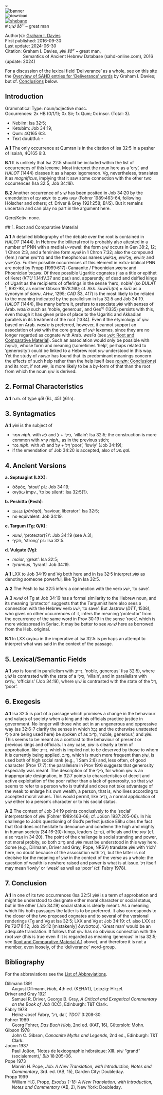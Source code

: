 <div id="modal" class="modal">
  <div class="modal-content">
    <span class="close">&times;</span>
    <div class="modal-body" id="modal-body"></div>
  </div>
</div><html><body><img id="banner" src="../../images/banners/banner.png" alt="banner" /></body></html>

<div><input id="download" title="Download/print the document" type="image" onclick="print_document()" src="../../images/icons/download3.png" alt="download" /></div><div><a id="shebanq" title="Word in SHEBANQ" href="https://shebanq.ancient-data.org/hebrew/word?id=1CWOn" target="_blank"><img src="../../images/icons/shebanq.png" alt="shebanq"></a></div># שׁוֹעַ <i>šō<small><sup>a</sup></small>ʿ</i> – great man

Author(s):
[Graham I. Davies](../contributors/graham_i._davies.md)<br>
First published: 2016-09-30<br>Last update: 2024-06-30 <br>Citation: Graham I. Davies, שׁוֹעַ <i>šō<small><sup>a</sup></small>ʿ</i> – great man, <br>                    &nbsp;&nbsp;&nbsp;&nbsp;&nbsp;&nbsp;&nbsp;&nbsp;&nbsp;&nbsp;&nbsp;&nbsp;&nbsp;&nbsp;                    Semantics of Ancient Hebrew Database (sahd-online.com), 2016 (update: 2024)



For a discussion of the lexical field ‘Deliverance’ as a whole, see on this site the <a href="/miscellaneous/overview_deliverance/">Overview
of SAHD entries for ‘Deliverance’ words</a> by Graham I. Davies; but cf. <a href="#Con">Conclusions</a> below.


## Introduction

Grammatical Type: noun/adjective masc.   
Occurrences: 2x HB (0/1/1); 0x Sir; 1x Qum; 0x inscr. (Total: 3).

* Nebiim: Isa 32:5;
* Ketubim: Job 34:19;
* Qum: 4Q165 6:3.
* Text doubtful: -


<b>A.1</b>  The only occurrence at Qumran is in the citation of Isa 32:5 in a
pesher of Isaiah, 4Q165 6:3.


<b>B.1</b>  It is unlikely that Isa 22:5 should be included within the list of occurrences of this lexeme. Most interpret the noun here as a ‘cry’, and <i>HALOT</i> (1444) classes it as a hapax legomenon. Vg, nevertheless, translates it as <i>magnificus</i>, implying that it saw some connection with the other two occurrences (Isa 32:5; Job 34:19).

<b>B.2</b>  Another occurrence of  <span dir="rtl">שׁוֹעַ</span> has been posited in Job 34:20 by the emendation of  <span dir="rtl">יְגֹעֲשׁוּ עָם</span> to  <span dir="rtl">יִגְוְעוּ שׁוֹעִים</span> (Fohrer 1989:463-64,
following Hölscher and others; cf. Driver & Gray 1921:258; <i>BHS</i>). But it remains uncertain and can play no part in the argument here.

Qere/Ketiv: none.

<span id="RCM">
## 1. Root and Comparative Material</span>


<b>A.1</b>  A detailed bibliography of the debate over the root is contained in <i>HALOT</i> (1444). In Hebrew the biliteral root is probably also attested in a number of PNN with a medial <i>u</i>-vowel: the form <span dir="rtl">שׁוּעַ</span> occurs in Gen 38:2, 12; 1 Chron 2:3, and a feminine form  <span dir="rtl">שׁוּעָא</span> in 1 Chron 7:32; also the compound (fem.) name <span dir="rtl">בַּת־שׁוּעַ</span> and the theophorous names <span dir="rtl">אֲבִישׁוּעַ</span>, <span dir="rtl">אֱלִישׁוּעַ</span>,  <span dir="rtl">יְהוֹשׁוּעַ</span> and <span dir="rtl">מַלכִישׁוּעַ</span>. Further possible occurrences of this element in extra-biblical PNN are noted by Propp (1999:617): Canaanite / Phoenician  <span dir="rtl">אדנשע</span> and Phoenician <span dir="rtl">שעבׄעל</span>. Of three possible Ugaritic cognates <i>ṯʿ</i> as a title or epithet of Keret (<i>KTU</i> 1.14:IV.37 and par.) and, apparently, of dead and deified kings of Ugarit as the
recipients of offerings in the sense ‘hero, noble’ (so <i>DULAT</i><small><sup> 1</sup></small>, 892-93, as earlier Gibson 1978:160; cf. Akk. <i>šuwāʾu(m)</i> = <i>šuʾû</i> as a synonym
of <i>šarru</i>, <i>AHw</i>, 1295; <i>CAD</i> Š3, 417) is the most likely to be related to the meaning indicated by the parallelism in Isa 32:5 and Job 34:19. <i>HALOT</i> (1444), like many before it, prefers to associate  <span dir="rtl">שׁוֹעַ</span> with senses of Arab. <i>wasiʿa</i> such as ‘noble, generous’, and Ges<small><sup>18</sup></small> (1335) persists with this, even though it has given pride of place to
the Ugaritic and Akkadian parallels in its treatment of the root (1334).
Even if the etymology of <span dir="rtl">שׁוֹעַ</span> based on Arab. <i>wasiʿa</i> is preferred,
however, it cannot support an association of <span dir="rtl">שׁוֹעַ</span> with the core group of <span dir="rtl">ישׁע</span> lexemes, since they are no longer regarded as cognate with Arab. <i>wasiʿa</i> (see 
<a href="/words/y-sh-3/#1-root-and-comparative-material"><span dir="rtl">יָשַׁע</span>: Root and Comparative Material</a>). Such an
association would only be possible with  <span dir="rtl">תְּשׁוּעָה</span>, whose form and
meaning (sometimes ‘help’, perhaps related to ‘generosity’) could be linked to a Hebrew root  <span dir="rtl">שׁוע</span> understood in this way. Yet the study of <span dir="rtl">תְּשׁוּעָה</span> has found that its predominant meanings concern the effects of
such help rather than the help itself (see 
<a href="/words/thshu3ah/#7-conclusion"><span dir="rtl">תְּשׁוּעָה</span>: Conclusions</a>)
and its root,
if not <span dir="rtl">ישׁע</span>, is more likely to be a by-form of that than the root from
which the noun  <span dir="rtl">שׁוֹעַ</span> is derived.


## 2. Formal Characteristics

<b>A.1</b>  n.m. of type <i>qāl</i> (BL, 451 §61n).


## 3. Syntagmatics

<b>A.1</b> <span dir="rtl">שׁוֹעַ</span> is the subject of 

* <span dir="rtl">אמר</span> <i>niph.</i> with <span dir="rtl">לֹא</span> and <span dir="rtl">לְ</span> + <span dir="rtl">כִּילַי</span>, ‘villain’: Isa 32:5; the construction is more common with <span dir="rtl">קרא</span> <i>niph.</i>, as
in the previous stich; 
* <span dir="rtl">נכר</span> <i>niph.</i> with  <span dir="rtl">לֹא</span> and  <span dir="rtl">עַל</span> +
 <span dir="rtl">דַּל</span> ‘poor’, ‘lowly’ (Job 34:19); 
* if the emendation of Job 34:20 is
accepted, also of <span dir="rtl">גוע</span> <i>qal</i>.

## 4. Ancient Versions

<b>a. Septuagint (LXX)</b>:

* ἁδρός, ‘stout’ pl.: Job 34:19;
* σιγάω impv., ‘to be silent’:  Isa 32:5(?).

<b>b. Peshitta (Pesh)</b>:

* <span dir="rtl">ܦܪܘܩܐ</span> (<i>pārōqā</i>), ‘saviour, liberator’: Isa 32:5;
* no equivalent: Job 34:19.

<b>c. Targum (Tg: O/K)</b>:

* <span dir="rtl">שׁועא</span>, ‘protector(?)’: Job 34:19 (see A.3);
* <span dir="rtl">תקיף</span>, ‘strong’ pl.: Isa 32:5.

<b>d. Vulgate (Vg)</b>:

* <i>maior</i>, ‘great’: Isa 32:5;
* <i>tyrannus</i>, ‘tyrant’: Job 34:19.


<b>A.1</b> LXX to Job 34:19 and Vg both here and in Isa 32:5 interpret <span dir="rtl">שׁוֹעַ</span> as denoting someone powerful, like Tg in Isa 32:5.

<b>A.2</b>  The Pesh to Isa 32:5 infers a connection with the verb <span dir="rtl">ישׁע</span>, ‘to save’.

<b>A.3</b> <span dir="rtl">שׁועא</span> of Tg at Job 34:19 has a formal similarity to the Hebrew noun, and its meaning ‘protector’ suggests that the Targumist here also sees a connection with the Hebrew verb <span dir="rtl">ישׁע</span>, ‘to save’. But Jastrow (<i>DTT</i>, 1538), who gives no other occurrences of it, infers the meaning ‘protector’ from the occurrence of the same word in Prov 30:19 in the sense ‘rock’, which is more widespread in Syriac. It may be better to see <span dir="rtl">שׁועא</span> here as borrowed from the Heb. original.

<b>B.1</b>  In LXX σιγάω in the imperative at Isa 32:5 is perhaps an attempt to interpret what was said in the context of the passage.


## 5. Lexical/Semantic Fields

<b>A.1</b>   <span dir="rtl">שׁוֹעַ</span> is found in parallelism with <span dir="rtl">נָדִיב</span>, ‘noble, generous’ (Isa 32:5), where <span dir="rtl">שׁוֹעַ</span> is contrasted with the state of a <span dir="rtl">כִּילַי</span>, ‘villain’, and in parallelism with <span dir="rtl">שָׂרִים</span>, ‘officials’ (Job 34:19), where  <span dir="rtl">שׁוֹעַ</span> is contrasted with the state of the  <span dir="rtl">דַּל</span>, ‘poor’.


## 6. Exegesis

<b>A.1</b> Isa 32:5 is part of a passage which promises a change in the behaviour and values of society when a king and his officials practice justice in government. No longer will those who act in an ungenerous and oppressive way (as 32:6-7 clarify the senses in which  <span dir="rtl">נָבָל</span> and the otherwise unattested  <span dir="rtl">כִּילַי</span> are being used here) be spoken of as <span dir="rtl">נָדִיב</span>, ‘noble, generous’, and  <span dir="rtl">שׁוֹעַ</span>. This seems to be meant as a contrast to the behaviour of present or previous kings and officials. In any case, <span dir="rtl">שׁוֹעַ</span> is clearly a term of approbation, like <span dir="rtl">נָדִיב</span>, which is implied not to be deserved by those to whom it is currently being
applied. <span dir="rtl">נָדִיב</span>, which is much more frequent than <span dir="rtl">שׁוֹעַ</span>, is used both of high social rank (e.g., 1 Sam 2:8) and, less often, of good character (Prov 17:7): the parallelism in Prov 19:6 suggests that generosity especially was meant. The description of the  <span dir="rtl">כִּילַי</span>, for whom  <span dir="rtl">שׁוֹעַ</span> is an inappropriate designation, in 32:7 points to characteristics of deceit and active exploitation of the poor rather than a lack of generosity, so that  <span dir="rtl">שׁוֹעַ</span> seems to refer to a person who is truthful and does not take advantage of the weak to enlarge his own wealth, a person, that is, who lives according to accepted moral values. This would permit, like  <span dir="rtl">נָדִיב</span>, a normal application of <span dir="rtl">שׁוֹעַ</span> either to a person’s character or to his social status.


<b>A.2</b>  The context of Job 34:19 points conclusively to the ‘social’ interpretation of  <span dir="rtl">שׁוֹעַ</span> (Fohrer 1989:463-66; cf. Joüon 1937:205-06). In
his challenge to Job’s questioning of God’s perfect justice Elihu cites the fact that God does not hesitate to denounce and condemn the high and mighty in human society (34:16-20): kings, leaders (<span dir="rtl">נָדִיב</span>), officials and the  <span dir="rtl">שׁוֹעַ</span> (cf. also  <span dir="rtl">אַבִּיר</span> in 34:20). The point of the challenge is social standing and power, not moral probity, so both <span dir="rtl">נָדִיב</span> and  <span dir="rtl">שׁוֹעַ</span> must be understood in this way here. Some (e.g., Dillmann, Driver and Gray, Pope, NRSV) translate  <span dir="rtl">שׁוֹעַ</span> with ‘rich’ here, no doubt because of the association with  <span dir="rtl">דַּל</span>, but the latter is not decisive for the meaning of  <span dir="rtl">שׁוֹעַ</span> in the context of the verse as a whole: the question of wealth is nowhere raised and power is what is at issue.  <span dir="rtl">דַּל</span> itself may mean ‘lowly’ or ‘weak’ as well as ‘poor’ (cf. Fabry 1978).

<span id="Con"></span>
## 7. Conclusion

<b>A.1</b>  In one of its two occurrences (Isa 32:5) <span dir="rtl">שׁוֹעַ</span> is a term of approbation and might be understood to designate either moral character or social status, but in the other (Job 34:19) social status is clearly meant. As a meaning which fits both passages the latter is to be preferred. It also corresponds to the closer of the two proposed cognates and to several of the versional renderings (Tg and Vg at Isa 32:5; LXX and Vg at Job 34:19: cf. also LXX at Ps 72(71):12; Job 29:12 [mistakenly] δυνάστου). ‘Great man’ would be an adequate translation. It follows that  <span dir="rtl">שׁוֹעַ</span> has no obvious connection with the root  <span dir="rtl">ישׁע</span> (this is true even if it is regarded as meaning ‘generous’ in Isa 32:5; see 
<a href="#RCM">Root and Comparative Material A.1</a> above), and therefore it is not a member, even loosely, of the
<a href="/miscellaneous/overview_deliverance/">‘deliverance’ word-group</a>.

## Bibliography

For the abbreviations see the 
<a href="/store/abbreviations/">List of Abbreviations</a>.

<div style="padding-left: 22px; text-indent: -22px;">
Dillmann 1891<br>
August Dillmann, <i>Hiob</i>, 4th ed. (KEHAT), Leipzig: Hirzel.
</div>

<div style="padding-left: 22px; text-indent: -22px;">
Driver and Gray 1921<br>
Samuel R. Driver, George B. Gray, <i>A Critical and Exegetical Commentary
on the Book of Job</i> (ICC), Edinburgh: T&T Clark.
</div>

<div style="padding-left: 22px; text-indent: -22px;">
Fabry 1978<br>
Heinz-Josef Fabry, ‘<span dir="rtl">דַּל</span>, dal’, <i>TDOT</i> 3:208-30.
</div>

<div style="padding-left: 22px; text-indent: -22px;">
Fohrer 1989<br>
Georg Fohrer, <i>Das Buch Hiob</i>, 2nd ed. (KAT, 16), Gütersloh: Mohn.
</div>

<div style="padding-left: 22px; text-indent: -22px;">
Gibson 1978<br>
John C. Gibson, <i>Canaanite Myths and Legends</i>, 2nd ed., Edinburgh: T&T Clark.
</div>

<div style="padding-left: 22px; text-indent: -22px;">
Joüon 1937<br>
Paul Joüon, ‘Notes de lexicographie hébraïque: XIII.  <span dir="rtl">שׁוֹעַ</span> “grand”
(socialement),’ <i>Bib</i> 18:205-06.
</div>

<div style="padding-left: 22px; text-indent: -22px;">
Pope 1973<br>
Marvin H. Pope, <i>Job: A New Translation, with Introduction, Notes and
Commentary</i>, 3rd. ed. (AB, 15), Garden City: Doubleday.
</div>

<div style="padding-left: 22px; text-indent: -22px;">
Propp 1999<br>
William H.C. Propp, <i>Exodus 1-18: A New Translation, with Introduction, Notes and
Commentary</i> (AB, 2), New York: Doubleday.
</div>
